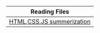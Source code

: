 | Reading Files |
| ----------- |
| [HTML,CSS,JS summerization](https://mohammadalmoqdad.github.io/github.io-reading-note/read01) |
